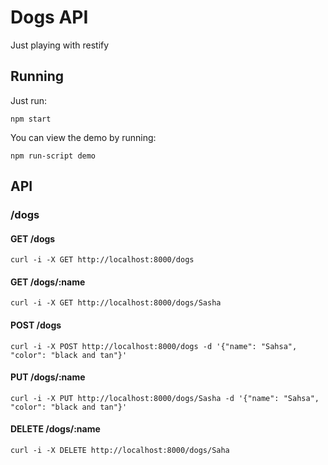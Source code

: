 # Dogs API
Just playing with restify

## Running
Just run:
```
npm start
```

You can view the demo by running:
```
npm run-script demo
```

## API

### /dogs

#### GET /dogs
  ```
  curl -i -X GET http://localhost:8000/dogs
  ```
#### GET /dogs/:name
  ```
  curl -i -X GET http://localhost:8000/dogs/Sasha
  ```
#### POST /dogs
  ```
  curl -i -X POST http://localhost:8000/dogs -d '{"name": "Sahsa", "color": "black and tan"}'
  ```
#### PUT /dogs/:name
  ```
  curl -i -X PUT http://localhost:8000/dogs/Sasha -d '{"name": "Sahsa", "color": "black and tan"}'
  ```
#### DELETE /dogs/:name
  ```
  curl -i -X DELETE http://localhost:8000/dogs/Saha
  ```
